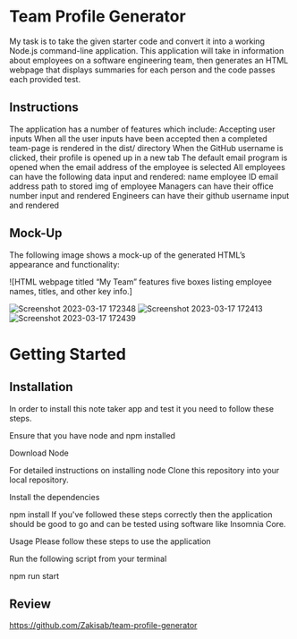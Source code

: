 #  Team Profile Generator

My task is to take the given starter code and convert it into a working Node.js command-line application. This application will take in information about employees on a software engineering team, then generates an HTML webpage that displays summaries for each person and the code passes each provided test.

## Instructions
The application has a number of features which include:
Accepting user inputs
When all the user inputs have been accepted then a completed team-page is rendered in the dist/ directory
When the GitHub username is clicked, their profile is opened up in a new tab
The default email program is opened when the email address of the employee is selected
All employees can have the following data input and rendered:
name
employee ID
email address
path to stored img of employee
Managers can have their office number input and rendered
Engineers can have their github username input and rendered


## Mock-Up

The following image shows a mock-up of the generated HTML’s appearance and functionality:

![HTML webpage titled “My Team” features five boxes listing employee names, titles, and other key info.]

![Screenshot 2023-03-17 172348](https://user-images.githubusercontent.com/118730175/225976880-bcfba440-30cd-44da-bc42-3594eb16792d.png)
![Screenshot 2023-03-17 172413](https://user-images.githubusercontent.com/118730175/225976989-e15cf181-e0ef-4534-b12f-c1cd3e6a5ae2.png)
![Screenshot 2023-03-17 172439](https://user-images.githubusercontent.com/118730175/225977069-35b5ca7d-e85b-4294-9a80-53ad3eacf331.png)




# Getting Started

## Installation
In order to install this note taker app and test it you need to follow these steps.

Ensure that you have node and npm installed

Download Node

For detailed instructions on installing node 
Clone this repository into your local repository.

Install the dependencies

npm install
If you've followed these steps correctly then the application should be good to go and can be tested using software like Insomnia Core.

Usage
Please follow these steps to use the application

Run the following script from your terminal

npm run start

## Review
https://github.com/Zakisab/team-profile-generator


